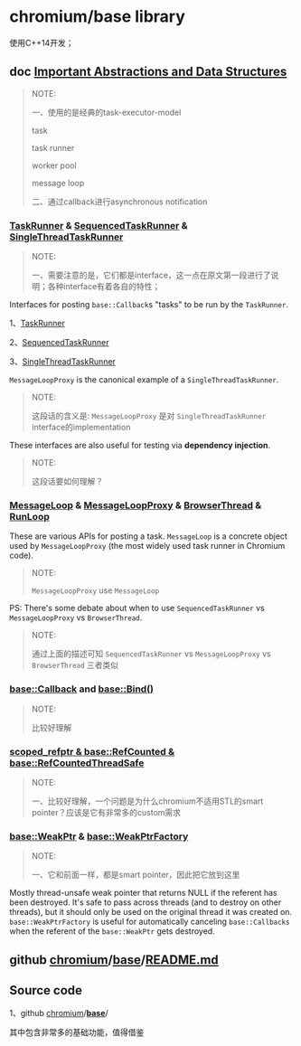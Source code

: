 # chromium/base library

使用C++14开发；

## doc [Important Abstractions and Data Structures](https://www.chromium.org/developers/coding-style/important-abstractions-and-data-structures)

> NOTE: 
>
> 一、使用的是经典的task-executor-model
>
> task
>
> task runner
>
> worker pool
>
> message loop
>
> 二、通过callback进行asynchronous notification

### [TaskRunner](https://code.google.com/p/chromium/codesearch#chromium/src/base/task_runner.h&q=TaskRunner&sq=package:chromium&type=cs) & [SequencedTaskRunner](https://code.google.com/p/chromium/codesearch#chromium/src/base/sequenced_task_runner.h&q=SequencedTaskRunner&sq=package:chromium&type=cs) & [SingleThreadTaskRunner](https://code.google.com/p/chromium/codesearch#chromium/src/base/single_thread_task_runner.h&q=SingleThreadTaskRunner&sq=package:chromium&type=cs)

> NOTE: 
>
> 一、需要注意的是，它们都是interface，这一点在原文第一段进行了说明；各种interface有着各自的特性；

Interfaces for posting `base::Callback`s "tasks" to be run by the `TaskRunner`.

1、[TaskRunner](https://code.google.com/p/chromium/codesearch#chromium/src/base/task_runner.h&q=TaskRunner&sq=package:chromium&type=cs) 

2、[SequencedTaskRunner](https://code.google.com/p/chromium/codesearch#chromium/src/base/sequenced_task_runner.h&q=SequencedTaskRunner&sq=package:chromium&type=cs) 

3、[SingleThreadTaskRunner](https://code.google.com/p/chromium/codesearch#chromium/src/base/single_thread_task_runner.h&q=SingleThreadTaskRunner&sq=package:chromium&type=cs)

`MessageLoopProxy` is the canonical example of a `SingleThreadTaskRunner`.

> NOTE: 
>
> 这段话的含义是: `MessageLoopProxy` 是对  `SingleThreadTaskRunner` interface的implementation



These interfaces are also useful for testing via **dependency injection**. 

> NOTE: 
>
> 这段话要如何理解？

### [MessageLoop](https://code.google.com/p/chromium/codesearch#chromium/src/base/message_loop/message_loop.h&q=MessageLoop&sq=package:chromium&type=cs&l=46) & [MessageLoopProxy](https://code.google.com/p/chromium/codesearch#chromium/src/base/message_loop/message_loop_proxy.h&q=MessageLoopProxy&sq=package:chromium&type=cs&l=17) & [BrowserThread](https://code.google.com/p/chromium/codesearch#chromium/src/content/public/browser/browser_thread.h&q=BrowserThread&sq=package:chromium&type=cs) & [RunLoop](https://code.google.com/p/chromium/codesearch#chromium/src/base/run_loop.h&q=run_loop.h&sq=package:chromium&type=cs&l=31)

These are various APIs for posting a task. `MessageLoop` is a concrete object used by `MessageLoopProxy` (the most widely used task runner in Chromium code).

> NOTE: 
>
> `MessageLoopProxy` use `MessageLoop` 

PS: There's some debate about when to use `SequencedTaskRunner` vs `MessageLoopProxy` vs `BrowserThread`. 

> NOTE: 
>
> 通过上面的描述可知 `SequencedTaskRunner` vs `MessageLoopProxy` vs `BrowserThread` 三者类似

### [base::Callback](https://code.google.com/p/chromium/codesearch#chromium/src/base/callback.h) and [base::Bind()](https://code.google.com/p/chromium/codesearch#chromium/src/base/bind.h&q=Base::bind&sq=package:chromium&type=cs)

> NOTE:
>
> 比较好理解

### [scoped_refptr & base::RefCounted & base::RefCountedThreadSafe](https://code.google.com/p/chromium/codesearch#chromium/src/base/memory/ref_counted.h)

> NOTE: 
>
> 一、比较好理解，一个问题是为什么chromium不适用STL的smart pointer？应该是它有非常多的custom需求

### [base::WeakPtr](https://code.google.com/p/chromium/codesearch#chromium/src/base/memory/weak_ptr.h&q=base::WeakPtr&sq=package:chromium&type=cs) & [base::WeakPtrFactory](https://code.google.com/p/chromium/codesearch#chromium/src/base/memory/weak_ptr.h&q=base::WeakPtrFactory&sq=package:chromium&type=cs&l=246)

> NOTE: 
>
> 一、它和前面一样，都是smart pointer，因此把它放到这里

Mostly thread-unsafe weak pointer that returns NULL if the referent has been destroyed. It's safe to pass across threads (and to destroy on other threads), but it should only be used on the original thread it was created on. `base::WeakPtrFactory` is useful for automatically canceling `base::Callbacks` when the referent of the `base::WeakPtr` gets destroyed.

## github [chromium](https://github.com/chromium/chromium)/[base](https://github.com/chromium/chromium/tree/main/base)/**[README.md](https://github.com/chromium/chromium/blob/main/base/README.md)**



## Source code

1、github [chromium](https://github.com/chromium/chromium)/**[base](https://github.com/chromium/chromium/tree/master/base)**/

其中包含非常多的基础功能，值得借鉴

